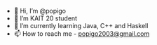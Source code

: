 - 👋 Hi, I’m @popigo
- 👀 I’m KAIT 20 student
- 🌱 I’m currently learning Java, C++ and Haskell
- 📫 How to reach me - popigo2003@gmail.com

<!---
popigo/popigo is a ✨ special ✨ repository because its `README.md` (this file) appears on your GitHub profile.
You can click the Preview link to take a look at your changes.
--->
